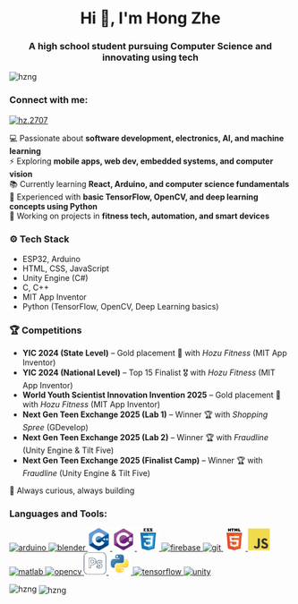 <h1 align="center">Hi 👋, I'm Hong Zhe</h1>
<h3 align="center">A high school student pursuing Computer Science and innovating using tech</h3>

<p align="left"> <img src="https://komarev.com/ghpvc/?username=hzng&label=Profile%20views&color=0e75b6&style=flat" alt="hzng" /> </p>

<h3 align="left">Connect with me:</h3>
<p align="left">
<a href="https://instagram.com/hz.2707" target="blank"><img align="center" src="https://raw.githubusercontent.com/rahuldkjain/github-profile-readme-generator/master/src/images/icons/Social/instagram.svg" alt="hz.2707" height="30" width="40" /></a>
</p>


💻 Passionate about **software development, electronics, AI, and machine learning**  
⚡ Exploring **mobile apps, web dev, embedded systems, and computer vision**  
📚 Currently learning **React, Arduino, and computer science fundamentals**  
🤖 Experienced with **basic TensorFlow, OpenCV, and deep learning concepts using Python**  
🚀 Working on projects in **fitness tech, automation, and smart devices**  

### ⚙️ Tech Stack  
- ESP32, Arduino  
- HTML, CSS, JavaScript  
- Unity Engine (C#)  
- C, C++  
- MIT App Inventor  
- Python (TensorFlow, OpenCV, Deep Learning basics)  

### 🏆 Competitions  
- **YIC 2024 (State Level)** – Gold placement 🥇 with *Hozu Fitness* (MIT App Inventor)  
- **YIC 2024 (National Level)** – Top 15 Finalist 🎖️ with *Hozu Fitness* (MIT App Inventor)  
- **World Youth Scientist Innovation Invention 2025** – Gold placement 🥇 with *Hozu Fitness* (MIT App Inventor)  
- **Next Gen Teen Exchange 2025 (Lab 1)** – Winner 🏆 with *Shopping Spree* (GDevelop)  
- **Next Gen Teen Exchange 2025 (Lab 2)** – Winner 🏆 with *Fraudline* (Unity Engine & Tilt Five)  
- **Next Gen Teen Exchange 2025 (Finalist Camp)** – Winner 🏆 with *Fraudline* (Unity Engine & Tilt Five)  

🌱 Always curious, always building  
<h3 align="left">Languages and Tools:</h3>
<p align="left"> <a href="https://www.arduino.cc/" target="_blank" rel="noreferrer"> <img src="https://cdn.worldvectorlogo.com/logos/arduino-1.svg" alt="arduino" width="40" height="40"/> </a> <a href="https://www.blender.org/" target="_blank" rel="noreferrer"> <img src="https://download.blender.org/branding/community/blender_community_badge_white.svg" alt="blender" width="40" height="40"/> </a> <a href="https://www.w3schools.com/cpp/" target="_blank" rel="noreferrer"> <img src="https://raw.githubusercontent.com/devicons/devicon/master/icons/cplusplus/cplusplus-original.svg" alt="cplusplus" width="40" height="40"/> </a> <a href="https://www.w3schools.com/cs/" target="_blank" rel="noreferrer"> <img src="https://raw.githubusercontent.com/devicons/devicon/master/icons/csharp/csharp-original.svg" alt="csharp" width="40" height="40"/> </a> <a href="https://www.w3schools.com/css/" target="_blank" rel="noreferrer"> <img src="https://raw.githubusercontent.com/devicons/devicon/master/icons/css3/css3-original-wordmark.svg" alt="css3" width="40" height="40"/> </a> <a href="https://firebase.google.com/" target="_blank" rel="noreferrer"> <img src="https://www.vectorlogo.zone/logos/firebase/firebase-icon.svg" alt="firebase" width="40" height="40"/> </a> <a href="https://git-scm.com/" target="_blank" rel="noreferrer"> <img src="https://www.vectorlogo.zone/logos/git-scm/git-scm-icon.svg" alt="git" width="40" height="40"/> </a> <a href="https://www.w3.org/html/" target="_blank" rel="noreferrer"> <img src="https://raw.githubusercontent.com/devicons/devicon/master/icons/html5/html5-original-wordmark.svg" alt="html5" width="40" height="40"/> </a> <a href="https://developer.mozilla.org/en-US/docs/Web/JavaScript" target="_blank" rel="noreferrer"> <img src="https://raw.githubusercontent.com/devicons/devicon/master/icons/javascript/javascript-original.svg" alt="javascript" width="40" height="40"/> </a> <a href="https://www.mathworks.com/" target="_blank" rel="noreferrer"> <img src="https://upload.wikimedia.org/wikipedia/commons/2/21/Matlab_Logo.png" alt="matlab" width="40" height="40"/> </a> <a href="https://opencv.org/" target="_blank" rel="noreferrer"> <img src="https://www.vectorlogo.zone/logos/opencv/opencv-icon.svg" alt="opencv" width="40" height="40"/> </a> <a href="https://www.photoshop.com/en" target="_blank" rel="noreferrer"> <img src="https://raw.githubusercontent.com/devicons/devicon/master/icons/photoshop/photoshop-line.svg" alt="photoshop" width="40" height="40"/> </a> <a href="https://www.python.org" target="_blank" rel="noreferrer"> <img src="https://raw.githubusercontent.com/devicons/devicon/master/icons/python/python-original.svg" alt="python" width="40" height="40"/> </a> <a href="https://www.tensorflow.org" target="_blank" rel="noreferrer"> <img src="https://www.vectorlogo.zone/logos/tensorflow/tensorflow-icon.svg" alt="tensorflow" width="40" height="40"/> </a> <a href="https://unity.com/" target="_blank" rel="noreferrer"> <img src="https://www.vectorlogo.zone/logos/unity3d/unity3d-icon.svg" alt="unity" width="40" height="40"/> </a> </p>

<p><img align="left" src="https://github-readme-stats.vercel.app/api/top-langs?username=hzng&show_icons=true&locale=en&layout=compact" alt="hzng" /></p>

<p>&nbsp;<img align="center" src="https://github-readme-stats.vercel.app/api?username=hzng&show_icons=true&locale=en" alt="hzng" /></p>

